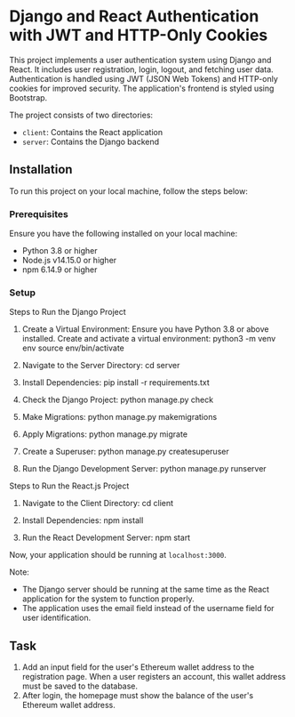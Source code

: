 # Django and React Authentication with JWT and HTTP-Only Cookies

This project implements a user authentication system using Django and React. It includes user registration, login, logout, and fetching user data. Authentication is handled using JWT (JSON Web Tokens) and HTTP-only cookies for improved security. The application's frontend is styled using Bootstrap.

The project consists of two directories: 

- `client`: Contains the React application
- `server`: Contains the Django backend

## Installation

To run this project on your local machine, follow the steps below:

### Prerequisites

Ensure you have the following installed on your local machine:

- Python 3.8 or higher
- Node.js v14.15.0 or higher
- npm 6.14.9 or higher

### Setup
Steps to Run the Django Project

1. Create a Virtual Environment:
    Ensure you have Python 3.8 or above installed.
    Create and activate a virtual environment:
        python3 -m venv env
        source env/bin/activate

2. Navigate to the Server Directory:
    cd server

3. Install Dependencies:
    pip install -r requirements.txt

4. Check the Django Project:
    python manage.py check

5. Make Migrations:
    python manage.py makemigrations

6. Apply Migrations:
    python manage.py migrate

7. Create a Superuser:
    python manage.py createsuperuser

8. Run the Django Development Server:
    python manage.py runserver


Steps to Run the React.js Project

1. Navigate to the Client Directory:
    cd client

2. Install Dependencies:
    npm install

3. Run the React Development Server:
    npm start

Now, your application should be running at `localhost:3000`.

Note:
- The Django server should be running at the same time as the React application for the system to function properly.
- The application uses the email field instead of the username field for user identification.


## Task
1. Add an input field for the user's Ethereum wallet address to the registration page. When a user registers an account, this wallet address must be saved to the database.
2. After login, the homepage must show the balance of the user's Ethereum wallet address.
